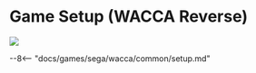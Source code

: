 # Game Setup (WACCA Reverse)
<img class="header-logo" src="/img/sega/wacca/reverse/logo.png">

--8<-- "docs/games/sega/wacca/common/setup.md"